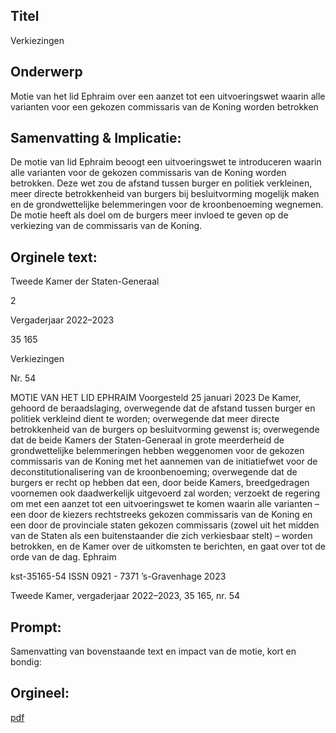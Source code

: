 ## Titel
Verkiezingen
## Onderwerp
Motie van het lid Ephraim over een aanzet tot een uitvoeringswet waarin alle varianten voor een gekozen commissaris van de Koning worden betrokken 
## Samenvatting & Implicatie:

De motie van lid Ephraim beoogt een uitvoeringswet te introduceren waarin alle varianten voor de gekozen commissaris van de Koning worden betrokken. Deze wet zou de afstand tussen burger en politiek verkleinen, meer directe betrokkenheid van burgers bij besluitvorming mogelijk maken en de grondwettelijke belemmeringen voor de kroonbenoeming wegnemen. De motie heeft als doel om de burgers meer invloed te geven op de verkiezing van de commissaris van de Koning.
## Orginele text:


Tweede Kamer der Staten-Generaal

2

Vergaderjaar 2022–2023

35 165

Verkiezingen

Nr. 54

MOTIE VAN HET LID EPHRAIM
Voorgesteld 25 januari 2023
De Kamer,
gehoord de beraadslaging,
overwegende dat de afstand tussen burger en politiek verkleind dient te
worden;
overwegende dat meer directe betrokkenheid van de burgers op besluitvorming gewenst is;
overwegende dat de beide Kamers der Staten-Generaal in grote
meerderheid de grondwettelijke belemmeringen hebben weggenomen
voor de gekozen commissaris van de Koning met het aannemen van de
initiatiefwet voor de deconstitutionalisering van de kroonbenoeming;
overwegende dat de burgers er recht op hebben dat een, door beide
Kamers, breedgedragen voornemen ook daadwerkelijk uitgevoerd zal
worden;
verzoekt de regering om met een aanzet tot een uitvoeringswet te komen
waarin alle varianten – een door de kiezers rechtstreeks gekozen commissaris van de Koning en een door de provinciale staten gekozen commissaris (zowel uit het midden van de Staten als een buitenstaander die zich
verkiesbaar stelt) – worden betrokken, en de Kamer over de uitkomsten te
berichten,
en gaat over tot de orde van de dag.
Ephraim

kst-35165-54
ISSN 0921 - 7371
’s-Gravenhage 2023

Tweede Kamer, vergaderjaar 2022–2023, 35 165, nr. 54


## Prompt:
Samenvatting van bovenstaande text en impact van de motie, kort en bondig:

## Orgineel:
[pdf](https://gegevensmagazijn.tweedekamer.nl/OData/v4/2.0/Document(dabda1e4-294a-4444-99e2-f0c96c3761f5)/resource)
